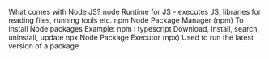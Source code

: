 What comes with Node JS?
node
Runtime for JS - executes JS, libraries for reading files, running tools etc.
npm
Node Package Manager (npm)
To install Node packages
Example: npm i typescript
Download, install, search, uninstall, update
npx
Node Package Executor (npx)
Used to run the latest version of a package